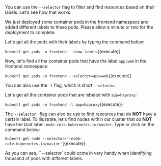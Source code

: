 You can use the `--selector` flag to filter and find resources based on their labels. Let's see how that works.

We just deployed some container pods in the frontend namespace and added different labels to these pods. Please allow a minute or two for the deployment to complete.

Let's get all the pods with their labels by typing the command below:

`kubectl get pods -n frontend --show-labels`{{execute}}
 
Now, let's  find all the container pods that have the label `app:web` in the frontend namespace:
   
`kubectl get pods -n frontend --selector=app=web`{{execute}} 

You can also use the `-l` flag, which is short `--selector`

Let's get all the container pods that are lebeled with `app=haproxy`:

`kubectl get pods -n frontend -l app=haproxy`{{execute}}
   

The `--selector ` flag can also be use to find resources that do **NOT** have a certain label. To illustrate, let's find nodes within our cluster that do **NOT** have the taint label: `node-role.kubernetes.io/master`. Type or click on the command below:
   
`kubectl get node --selector='!node-role.kubernetes.io/master'`{{execute}}


As you can see, ``--selector` could come in very handy when identifying thousand of pods with different labels.


